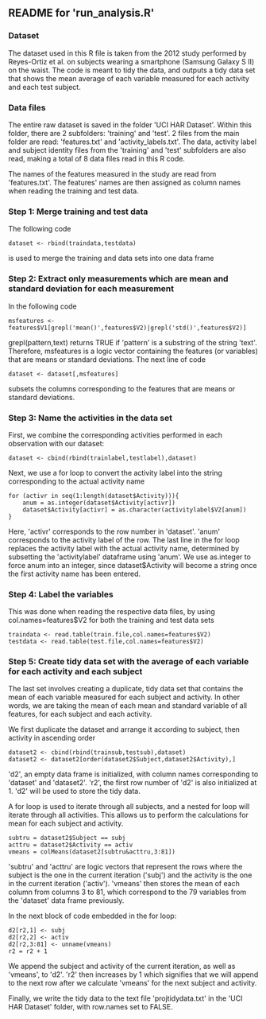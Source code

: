 ## README for 'run_analysis.R'
### Dataset

The dataset used in this R file is taken from the 2012 study performed by Reyes-Ortiz et al. on subjects wearing a smartphone (Samsung Galaxy S II) on the waist. The code is meant to tidy the data, and outputs a tidy data set that shows the mean average of each variable measured for each activity and each test subject.

### Data files
The entire raw dataset is saved in the folder 'UCI HAR Dataset'. Within this folder, there are 2 subfolders: 'training' and 'test'. 2 files from the main folder are read: 'features.txt' and 'activity_labels.txt'. The data, activity label and subject identity files from the 'training' and 'test' subfolders are also read, making a total of 8 data files read in this R code.

The names of the features measured in the study are read from 'features.txt'. The features' names are then assigned as column names when reading the training and test data.

### Step 1: Merge training and test data
The following code
```
dataset <- rbind(traindata,testdata)
```
is used to merge the training and data sets into one data frame

### Step 2: Extract only measurements which are mean and standard deviation for each measurement
In the following code
```
msfeatures <- features$V1[grepl('mean()',features$V2)|grepl('std()',features$V2)]
```
grepl(pattern,text) returns TRUE if 'pattern' is a substring of the string 'text'. Therefore, msfeatures is a logic vector containing the features (or variables) that are means or standard deviations. The next line of code 
```
dataset <- dataset[,msfeatures]
```
subsets the columns corresponding to the features that are means or standard deviations.

### Step 3: Name the activities in the data set
First, we combine the corresponding activities performed in each observation with our dataset:
```
dataset <- cbind(rbind(trainlabel,testlabel),dataset)
```
Next, we use a for loop to convert the activity label into the string corresponding to the actual activity name
```
for (activr in seq(1:length(dataset$Activity))){
    anum = as.integer(dataset$Activity[activr])
    dataset$Activity[activr] = as.character(activitylabel$V2[anum])
}
```
Here, 'activr' corresponds to the row number in 'dataset'. 'anum' corresponds to the activity label of the row. The last line in the for loop replaces the activity label with the actual activity name, determined by subsetting the 'activitylabel' dataframe using 'anum'. We use as.integer to force anum into an integer, since dataset$Activity will become a string once the first activity name has been entered.

### Step 4: Label the variables
This was done when reading the respective data files, by using col.names=features$V2 for both the training and test data sets
```
traindata <- read.table(train.file,col.names=features$V2)
testdata <- read.table(test.file,col.names=features$V2)
```

### Step 5: Create tidy data set with the average of each variable for each activity and each subject
The last set involves creating a duplicate, tidy data set that contains the mean of each variable measured for each subject and activity. In other words, we are taking the mean of each mean and standard variable of all features, for each subject and each activity.

We first duplicate the dataset and arrange it according to subject, then activity in ascending order
```
dataset2 <- cbind(rbind(trainsub,testsub),dataset)
dataset2 <- dataset2[order(dataset2$Subject,dataset2$Activity),]
```
'd2', an empty data frame is initialized, with column names corresponding to 'dataset' and 'dataset2'. 'r2', the first row number of 'd2' is also initialized at 1. 'd2' will be used to store the tidy data.

A for loop is used to iterate through all subjects, and a nested for loop will iterate through all activities. This allows us to perform the calculations for mean for each subject and activity.
```
subtru = dataset2$Subject == subj
acttru = dataset2$Activity == activ
vmeans = colMeans(dataset2[subtru&acttru,3:81])
```
'subtru' and 'acttru' are logic vectors that represent the rows where the subject is the one in the current iteration ('subj') and the activity is the one in the current iteration ('activ'). 'vmeans' then stores the mean of each column from columns 3 to 81, which correspond to the 79 variables from the 'dataset' data frame previously.

In the next block of code embedded in the for loop:
```
d2[r2,1] <- subj
d2[r2,2] <- activ
d2[r2,3:81] <- unname(vmeans)
r2 = r2 + 1
```
We append the subject and activity of the current iteration, as well as 'vmeans', to 'd2'. 'r2' then increases by 1 which signifies that we will append to the next row after we calculate 'vmeans' for the next subject and activity.

Finally, we write the tidy data to the text file 'projtidydata.txt' in the 'UCI HAR Dataset' folder, with row.names set to FALSE.
